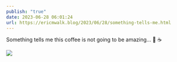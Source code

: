 ```yaml
---
publish: "true"
date: 2023-06-28 06:01:24
url: https://ericmwalk.blog/2023/06/28/something-tells-me.html
---
```


Something tells me this coffee is not going to be amazing… 🤨 ☕️

![](https://ericmwalk.blog/uploads/2023/c086fd6759.jpg)